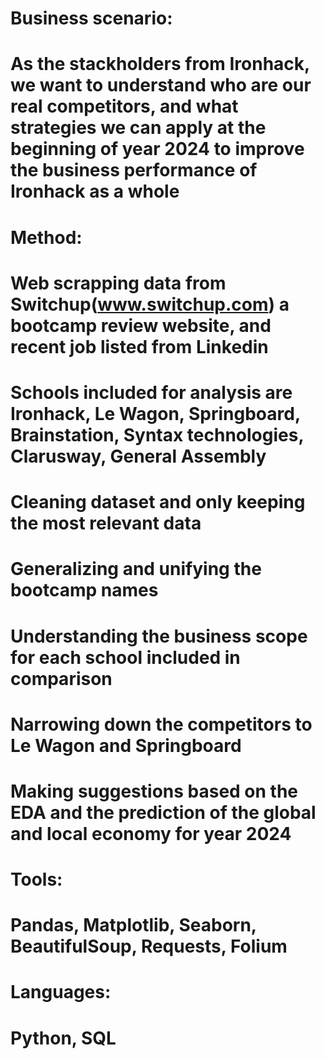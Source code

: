 # Business scenario: 
# As the stackholders from Ironhack, we want to understand who are our real competitors, and what strategies we can apply at the beginning of year 2024 to improve the business performance of Ironhack as a whole

# Method:
# Web scrapping data from Switchup(www.switchup.com) a bootcamp review website, and recent job listed from Linkedin
# Schools included for analysis are Ironhack, Le Wagon, Springboard, Brainstation, Syntax technologies, Clarusway, General Assembly
# Cleaning dataset and only keeping the most relevant data
# Generalizing and unifying the bootcamp names
# Understanding the business scope for each school included in comparison
# Narrowing down the competitors to Le Wagon and Springboard
# Making suggestions based on the EDA and the prediction of the global and local economy for year 2024

# Tools:
# Pandas, Matplotlib, Seaborn, BeautifulSoup, Requests, Folium

# Languages:
# Python, SQL